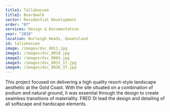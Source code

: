 ```yaml
---
title1: Tallahassee
title2: Boardwalk
sector: Residential Development
order: "07"
services: Design & Documentation
year: "2018"
location: Burleigh Heads, Queensland
id: tallahassee
image: /images/dsc_8011.jpg
image1: /images/dsc_8018.jpg
image2: /images/dsc_8065.jpg
image3: /images/dsc_8015_17.jpg
image4: /images/dsc_8036_37.jpg
---
```


This project focused on delivering a high quality resort-style
landscape aesthetic at the Gold Coast. With the site situated on a combination
of podium and natural ground, it was essential through the design to create
seamless transitions of materiality. FRED St lead the design and detailing of
all softscape and hardscape elements.
